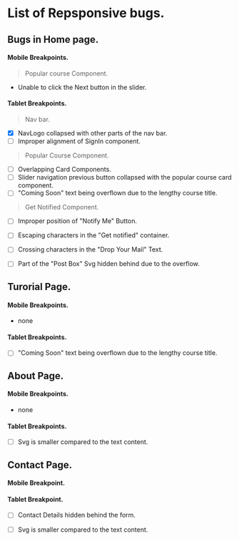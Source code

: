 # List of Repsponsive bugs.


## Bugs in Home page.

#### Mobile Breakpoints.

> Popular course Component.
    
  - Unable to click the Next button in the slider.


#### Tablet Breakpoints.

> Nav bar.

-  [X] NavLogo collapsed with other parts of the nav bar.
-  [ ] Improper alignment of SignIn component. 
   
> Popular Course Component.
- [ ] Overlapping Card Components.
- [ ] Slider navigation previous button collapsed with the popular course card component.
- [ ] "Coming Soon" text being overflown due to the lengthy course title.
 
> Get Notified Component.  
    
- [ ] Improper position of "Notify Me" Button.
- [ ] Escaping characters in the "Get notified" container. 
- [ ] Crossing characters in the "Drop Your Mail" Text.
- [ ] Part of the "Post Box" Svg hidden behind due to the overflow.  

   
   
## Turorial Page.

#### Mobile Breakpoints.

- none


#### Tablet Breakpoints.

- [ ] "Coming Soon" text being overflown due to the lengthy course title.



## About Page.

#### Mobile Breakpoints.

- none
#### Tablet Breakpoints.

- [ ] Svg is smaller compared to the text content.




## Contact Page.

#### Mobile Breakpoint.



#### Tablet Breakpoint.

- [ ] Contact Details hidden behind the form.
- [ ] Svg is smaller compared to the text content.



